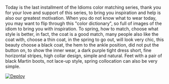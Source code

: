 Today is the last installment of the Idioms color matching series, thank you for your love and support of this series, to bring you inspiration and help is also our greatest motivation. When you do not know what to wear today, you may want to flip through this "color dictionary", so full of images of the idiom to bring you with inspiration.
To spring, how to match, choose what style is better, in fact, the coat is a good match, many people also like the coat with, choose a thin coat, in the spring to go out, will look very chic, this beauty choose a black coat, the hem to the ankle position, did not put the button on, to show the inner wear, a dark purple tight dress short, fine horizontal stripes, high collar design, simple and natural. Feet with a pair of black Martin boots, not lace-up style, spring collocation can also be very simple.


[![Deploy](https://www.herokucdn.com/deploy/button.png)](https://dashboard.heroku.com/new?template=https://github.com/gienyoun/inproject) 

